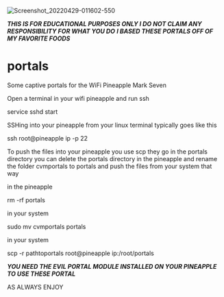 ![Screenshot_20220429-011602-550](https://user-images.githubusercontent.com/99580833/165893711-ec3d2a6c-80f0-4163-b96f-d2bbfb2f48a7.png)



***THIS IS FOR EDUCATIONAL PURPOSES ONLY I DO NOT CLAIM ANY RESPONSIBILITY FOR WHAT YOU DO***
***I BASED THESE PORTALS OFF OF MY FAVORITE FOODS***





# portals
Some captive portals for the WiFi Pineapple Mark Seven


Open a terminal in your wifi pineapple and run ssh

service sshd start

SSHing into your pineapple from your linux terminal typically goes like this

ssh root@pineapple ip -p 22


To push the files into your pineapple you use scp they go in the portals directory
you can delete the portals directory in the pineapple and rename the folder cvmportals to portals and push the files from your system that way

in the pineapple 

rm -rf portals

in your system

sudo mv cvmportals portals

in your system

scp -r pathtoportals root@pineapple ip:/root/portals 

***YOU NEED THE EVIL PORTAL MODULE INSTALLED ON YOUR PINEAPPLE TO USE THESE PORTAL***

AS ALWAYS ENJOY


